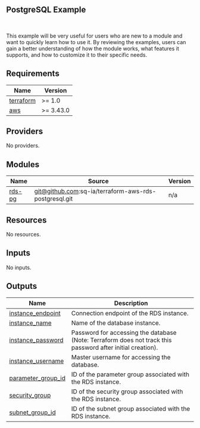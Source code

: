 ## PostgreSQL Example


<br>

This example will be very useful for users who are new to a module and want to quickly learn how to use it. By reviewing the examples, users can gain a better understanding of how the module works, what features it supports, and how to customize it to their specific needs.

<!-- BEGINNING OF PRE-COMMIT-TERRAFORM DOCS HOOK -->
## Requirements

| Name | Version |
|------|---------|
| <a name="requirement_terraform"></a> [terraform](#requirement\_terraform) | >= 1.0 |
| <a name="requirement_aws"></a> [aws](#requirement\_aws) | >= 3.43.0 |

## Providers

No providers.

## Modules

| Name | Source | Version |
|------|--------|---------|
| <a name="module_rds-pg"></a> [rds-pg](#module\_rds-pg) | git@github.com:sq-ia/terraform-aws-rds-postgresql.git | n/a |

## Resources

No resources.

## Inputs

No inputs.

## Outputs

| Name | Description |
|------|-------------|
| <a name="output_instance_endpoint"></a> [instance\_endpoint](#output\_instance\_endpoint) | Connection endpoint of the RDS instance. |
| <a name="output_instance_name"></a> [instance\_name](#output\_instance\_name) | Name of the database instance. |
| <a name="output_instance_password"></a> [instance\_password](#output\_instance\_password) | Password for accessing the database (Note: Terraform does not track this password after initial creation). |
| <a name="output_instance_username"></a> [instance\_username](#output\_instance\_username) | Master username for accessing the database. |
| <a name="output_parameter_group_id"></a> [parameter\_group\_id](#output\_parameter\_group\_id) | ID of the parameter group associated with the RDS instance. |
| <a name="output_security_group"></a> [security\_group](#output\_security\_group) | ID of the security group associated with the RDS instance. |
| <a name="output_subnet_group_id"></a> [subnet\_group\_id](#output\_subnet\_group\_id) | ID of the subnet group associated with the RDS instance. |
<!-- END OF PRE-COMMIT-TERRAFORM DOCS HOOK -->
